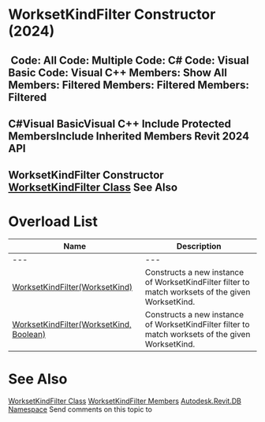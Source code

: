 # WorksetKindFilter Constructor (2024)

﻿
 Code: All Code: Multiple Code: C# Code: Visual Basic Code: Visual C++  Members: Show All Members: Filtered Members: Filtered Members: Filtered   
---  
C#Visual BasicVisual C++
Include Protected MembersInclude Inherited Members
Revit 2024 API  
---  
WorksetKindFilter Constructor   
[WorksetKindFilter Class](6f41ced5-3c40-950b-294d-af027ab20870.md "WorksetKindFilter Class") See Also  
---  
# Overload List
| Name | Description |
| --- | --- |
| --- | --- | --- |
| [WorksetKindFilter(WorksetKind)](31b39dd9-1aa8-84f7-660e-6983dce46999.md "WorksetKindFilter Constructor \(WorksetKind\)") | Constructs a new instance of WorksetKindFilter filter to match worksets of the given WorksetKind. |
| [WorksetKindFilter(WorksetKind, Boolean)](ae184f33-6f34-9d8b-4027-5ee29ce072e7.md "WorksetKindFilter Constructor \(WorksetKind, Boolean\)") | Constructs a new instance of WorksetKindFilter filter to match worksets of the given WorksetKind. |

# See Also
[WorksetKindFilter Class](6f41ced5-3c40-950b-294d-af027ab20870.md "WorksetKindFilter Class")
[WorksetKindFilter Members](5cda2437-bb21-3fdd-b4d1-a8750343a65d.md "WorksetKindFilter Members")
[Autodesk.Revit.DB Namespace](87546ba7-461b-c646-cbb1-2cb8f5bff8b2.md "Autodesk.Revit.DB Namespace")
Send comments on this topic to 